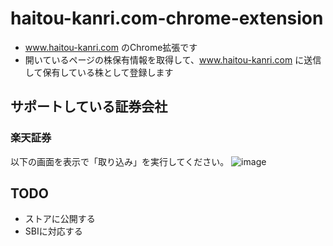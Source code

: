 # haitou-kanri.com-chrome-extension
* www.haitou-kanri.com のChrome拡張です
* 開いているページの株保有情報を取得して、www.haitou-kanri.com に送信して保有している株として登録します

## サポートしている証券会社
### 楽天証券
以下の画面を表示で「取り込み」を実行してください。
![image](https://user-images.githubusercontent.com/1664497/189476394-dec43148-67e2-45bd-bd9b-276c9aae81d8.png)


## TODO
* ストアに公開する
* SBIに対応する
